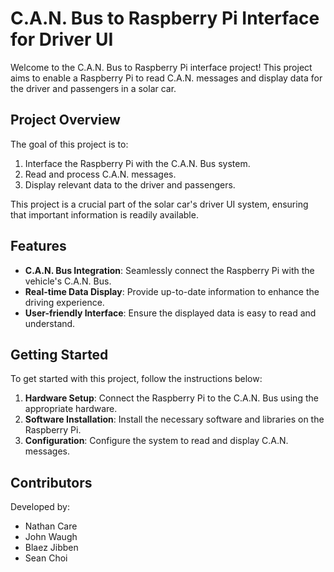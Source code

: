 # C.A.N. Bus to Raspberry Pi Interface for Driver UI

Welcome to the C.A.N. Bus to Raspberry Pi interface project! This project aims to enable a Raspberry Pi to read C.A.N. messages and display data for the driver and passengers in a solar car.

## Project Overview

The goal of this project is to:

1. Interface the Raspberry Pi with the C.A.N. Bus system.
2. Read and process C.A.N. messages.
3. Display relevant data to the driver and passengers.

This project is a crucial part of the solar car's driver UI system, ensuring that important information is readily available.

## Features

- **C.A.N. Bus Integration**: Seamlessly connect the Raspberry Pi with the vehicle's C.A.N. Bus.
- **Real-time Data Display**: Provide up-to-date information to enhance the driving experience.
- **User-friendly Interface**: Ensure the displayed data is easy to read and understand.

## Getting Started

To get started with this project, follow the instructions below:

1. **Hardware Setup**: Connect the Raspberry Pi to the C.A.N. Bus using the appropriate hardware.
2. **Software Installation**: Install the necessary software and libraries on the Raspberry Pi.
3. **Configuration**: Configure the system to read and display C.A.N. messages.

## Contributors

Developed by:
- Nathan Care
- John Waugh
- Blaez Jibben
- Sean Choi
